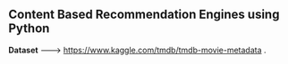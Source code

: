 ## Content Based Recommendation Engines using Python

**Dataset** ---> https://www.kaggle.com/tmdb/tmdb-movie-metadata .
